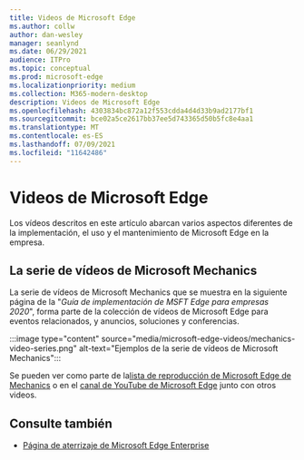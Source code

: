 ```yaml
---
title: Videos de Microsoft Edge
ms.author: collw
author: dan-wesley
manager: seanlynd
ms.date: 06/29/2021
audience: ITPro
ms.topic: conceptual
ms.prod: microsoft-edge
ms.localizationpriority: medium
ms.collection: M365-modern-desktop
description: Videos de Microsoft Edge
ms.openlocfilehash: 4303834bc872a12f553cdda4d4d33b9ad2177bf1
ms.sourcegitcommit: bce02a5ce2617bb37ee5d743365d50b5fc8e4aa1
ms.translationtype: MT
ms.contentlocale: es-ES
ms.lasthandoff: 07/09/2021
ms.locfileid: "11642486"
---
```

# <a name="microsoft-edge-videos"></a>Videos de Microsoft Edge

Los vídeos descritos en este artículo abarcan varios aspectos diferentes de la implementación, el uso y el mantenimiento de Microsoft Edge en la empresa.

## <a name="the-microsoft-mechanics-video-series"></a>La serie de vídeos de Microsoft Mechanics

La serie de vídeos de Microsoft Mechanics que se muestra en la siguiente página de la "*Guía de implementación de MSFT Edge para empresas 2020*", forma parte de la colección de vídeos de Microsoft Edge para eventos relacionados, y anuncios, soluciones y conferencias.

:::image type="content" source="media/microsoft-edge-videos/mechanics-video-series.png" alt-text="Ejemplos de la serie de vídeos de Microsoft Mechanics":::

Se pueden ver como parte de la[lista de reproducción de Microsoft Edge de Mechanics](https://www.youtube.com/playlist?list=PLXtHYVsvn_b-uXh1tMeYpT-0iD8tD3tFy) o en el [canal de YouTube de Microsoft Edge](https://www.youtube.com/channel/UCIGx7oT8p6-jUpOfg98yelA) junto con otros videos.

## <a name="see-also"></a>Consulte también

- [Página de aterrizaje de Microsoft Edge Enterprise](https://aka.ms/EdgeEnterprise)